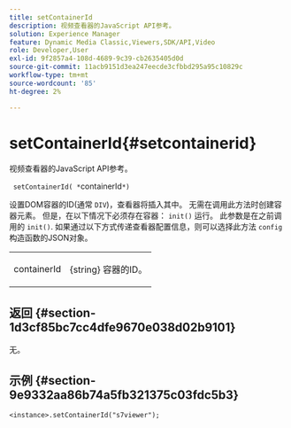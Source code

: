 ```yaml
---
title: setContainerId
description: 视频查看器的JavaScript API参考。
solution: Experience Manager
feature: Dynamic Media Classic,Viewers,SDK/API,Video
role: Developer,User
exl-id: 9f2857a4-108d-4689-9c39-cb2635405d0d
source-git-commit: 11acb9151d3ea247eecde3cfbbd295a95c10829c
workflow-type: tm+mt
source-wordcount: '85'
ht-degree: 2%

---
```


# setContainerId{#setcontainerid}

视频查看器的JavaScript API参考。

` setContainerId( *`containerId`*)`

设置DOM容器的ID(通常 `DIV`)，查看器将插入其中。 无需在调用此方法时创建容器元素。 但是，在以下情况下必须存在容器： `init()` 运行。 此参数是在之前调用的 `init()`. 如果通过以下方式传递查看器配置信息，则可以选择此方法 `config` 构造函数的JSON对象。

<table id="table_896DFF34A68A403DB93A6D597461A573"> 
 <tbody> 
  <tr> 
   <td colname="col1"> <p> <span class="codeph"> <span class="varname"> containerId </span> </span> </p> </td> 
   <td colname="col2"> <p> <span class="codeph"> {string} </span> 容器的ID。 </p> </td> 
  </tr> 
 </tbody> 
</table>

## 返回 {#section-1d3cf85bc7cc4dfe9670e038d02b9101}

无。

## 示例 {#section-9e9332aa86b74a5fb321375c03fdc5b3}

```
<instance>.setContainerId("s7viewer");
```
